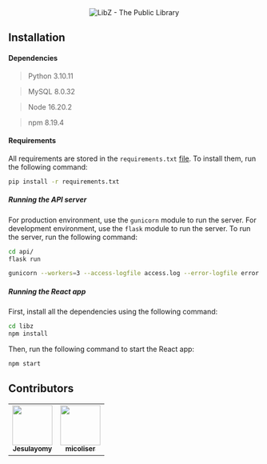 <div align="center">

  <img src="https://readme-typing-svg.herokuapp.com?font=comic+sans+ms&size=32&duration=2000&pause=100000&color=FC440F&width=435&lines=LibZ+-+The+Public+Library" alt="LibZ - The Public Library" />

</div>


## Installation

#### Dependencies
> Python 3.10.11

> MySQL 8.0.32

> Node 16.20.2

> npm 8.19.4

#### Requirements
All requirements are stored in the `requirements.txt` [file](test/requirements.txt). To install them, run the following command:
```bash
pip install -r requirements.txt
```

##### Running the API server
For production environment, use the `gunicorn` module to run the server. For development environment, use the `flask` module to run the server. To run the server, run the following command:

```bash
cd api/
flask run
```

```bash
gunicorn --workers=3 --access-logfile access.log --error-logfile error.log --bind 0.0.0.0:5000 api.app:app
```

##### Running the React app
First, install all the dependencies using the following command:
```bash
cd libz
npm install
```

Then, run the following command to start the React app:
```bash
npm start
```

## Contributors
<table>
  <tr>
  <td align="center"><a href="https://github.com/Jesulayomy"><img src="https://avatars.githubusercontent.com/u/113533393?s=96&v=4" width="80px;" alt=""/><br /><sub><b>Jesulayomy</b></sub></a></td>

  <td align="center"><a href="https://github.com/micoliser"><img src="https://avatars.githubusercontent.com/u/108087255?v=4" width="80px;" alt=""/><br /><sub><b>micoliser</b></sub></a></td>
  </tr>
</table>
